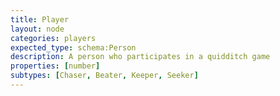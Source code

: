 ```yaml
---
title: Player
layout: node
categories: players
expected_type: schema:Person
description: A person who participates in a quidditch game
properties: [number]
subtypes: [Chaser, Beater, Keeper, Seeker]
---
```

